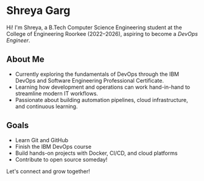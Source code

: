 # Shreya Garg

Hi! I'm Shreya, a B.Tech Computer Science Engineering student at the College of Engineering Roorkee (2022–2026), aspiring to become a *DevOps Engineer*.

## About Me
- Currently exploring the fundamentals of DevOps through the IBM DevOps and Software Engineering Professional Certificate.
- Learning how development and operations can work hand-in-hand to streamline modern IT workflows.
- Passionate about building automation pipelines, cloud infrastructure, and continuous learning.

## Goals
- Learn Git and GitHub
- Finish the IBM DevOps course
- Build hands-on projects with Docker, CI/CD, and cloud platforms
- Contribute to open source someday!

Let's connect and grow together!
